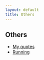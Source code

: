 ```yaml
---
layout: default
title: Others
---
```


## Others

* [My quotes](quotes.html)
* [Running](running.html)


